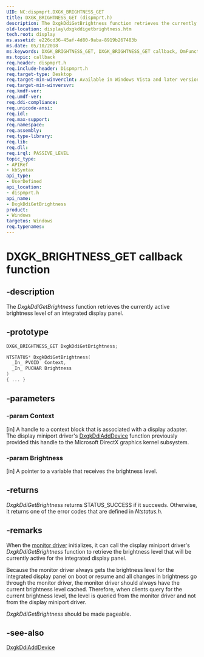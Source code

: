 ```yaml
---
UID: NC:dispmprt.DXGK_BRIGHTNESS_GET
title: DXGK_BRIGHTNESS_GET (dispmprt.h)
description: The DxgkDdiGetBrightness function retrieves the currently active brightness level of an integrated display panel.
old-location: display\dxgkddigetbrightness.htm
tech.root: display
ms.assetid: e226cd36-45af-4d80-9aba-8919b267483b
ms.date: 05/10/2018
ms.keywords: DXGK_BRIGHTNESS_GET, DXGK_BRIGHTNESS_GET callback, DmFunctions_be286481-7cef-4059-acb2-cac6554eb346.xml, DxgkDdiGetBrightness, DxgkDdiGetBrightness callback function [Display Devices], display.dxgkddigetbrightness, dispmprt/DxgkDdiGetBrightness
ms.topic: callback
req.header: dispmprt.h
req.include-header: Dispmprt.h
req.target-type: Desktop
req.target-min-winverclnt: Available in Windows Vista and later versions of the Windows operating systems.
req.target-min-winversvr:
req.kmdf-ver:
req.umdf-ver:
req.ddi-compliance:
req.unicode-ansi:
req.idl:
req.max-support:
req.namespace:
req.assembly:
req.type-library:
req.lib:
req.dll:
req.irql: PASSIVE_LEVEL
topic_type:
- APIRef
- kbSyntax
api_type:
- UserDefined
api_location:
- dispmprt.h
api_name:
- DxgkDdiGetBrightness
product:
- Windows
targetos: Windows
req.typenames: 
---
```


# DXGK_BRIGHTNESS_GET callback function


## -description


The <i>DxgkDdiGetBrightness</i> function retrieves the currently active brightness level of an integrated display panel.


## -prototype


```cpp
DXGK_BRIGHTNESS_GET DxgkDdiGetBrightness;

NTSTATUS* DxgkDdiGetBrightness(
  _In_ PVOID  Context,
  _In_ PUCHAR Brightness
)
{ ... }
```


## -parameters




### -param Context

[in] A handle to a context block that is associated with a display adapter. The display miniport driver's <a href="..\dispmprt\nc-dispmprt-dxgkddi_add_device.md">DxgkDdiAddDevice</a> function previously provided this handle to the Microsoft DirectX graphics kernel subsystem.


### -param Brightness

[in] A pointer to a variable that receives the brightness level.


## -returns



<i>DxgkDdiGetBrightness</i> returns STATUS_SUCCESS if it succeeds. Otherwise, it returns one of the error codes that are defined in <i>Ntstatus.h</i>.




## -remarks



When the <a href="https://docs.microsoft.com/windows-hardware/drivers/display/monitor-drivers">monitor driver</a> initializes, it can call the display miniport driver's <i>DxgkDdiGetBrightness</i> function to retrieve the brightness level that will be currently active for the integrated display panel.

Because the monitor driver always gets the brightness level for the integrated display panel on boot or resume and all changes in brightness go through the monitor driver, the monitor driver should always have the current brightness level cached. Therefore, when clients query for the current brightness level, the level is queried from the monitor driver and not from the display miniport driver.

<i>DxgkDdiGetBrightness</i> should be made pageable.




## -see-also

<a href="..\dispmprt\nc-dispmprt-dxgkddi_add_device.md">DxgkDdiAddDevice</a>



 

 


